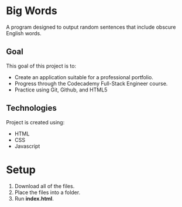 # Big Words
A program designed to output random sentences that include obscure English words.

## Goal
This goal of this project is to:
+ Create an application suitable for a professional portfolio.
+ Progress through the Codecademy Full-Stack Engineer course.
+ Practice using Git, Github, and HTML5

## Technologies
Project is created using:
+ HTML
+ CSS
+ Javascript

# Setup
1. Download all of the files.
1. Place the files into a folder.
2. Run **index.html**.